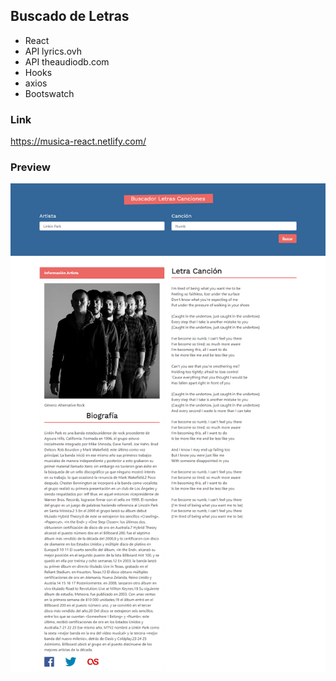 ## Buscado de Letras
- React
- API lyrics.ovh
- API theaudiodb.com
- Hooks
- axios
- Bootswatch



### Link
https://musica-react.netlify.com/

### Preview 
![Musica React App](https://github.com/jorgebarcos/React-Musica-API/blob/master/public/screencapture.png?raw=true)
